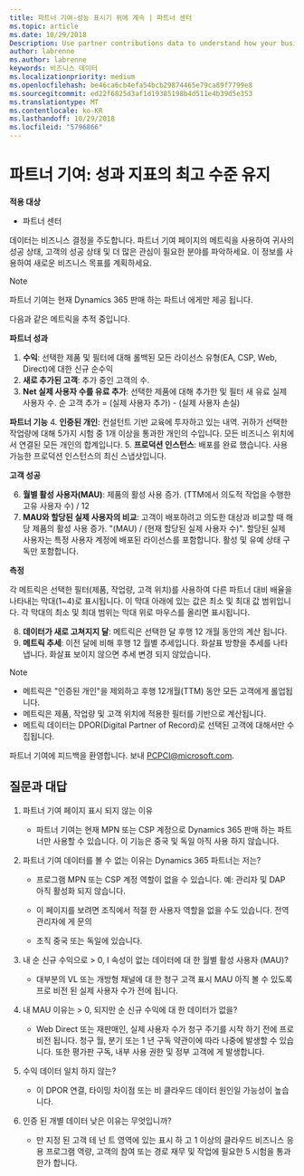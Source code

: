 ```yaml
---
title: 파트너 기여-성능 표시기 위에 계속 | 파트너 센터
ms.topic: article
ms.date: 10/29/2018
Description: Use partner contributions data to understand how your business is growing and succeeding
author: labrenne
ms.author: labrenne
keywords: 비즈니스 데이터
ms.localizationpriority: medium
ms.openlocfilehash: be46ca6cb4efa54bcb29874465e79ca89f7799e8
ms.sourcegitcommit: ed22f6825d3af1d19385198b4d511e4b39d5e353
ms.translationtype: MT
ms.contentlocale: ko-KR
ms.lasthandoff: 10/29/2018
ms.locfileid: "5796866"
---
```

# <a name="partner-contribution-stay-on-top-of-your-performance-indicators"></a>파트너 기여: 성과 지표의 최고 수준 유지

**적용 대상**
- 파트너 센터

데이터는 비즈니스 결정을 주도합니다. 파트너 기여 페이지의 메트릭을 사용하여 귀사의 성공 상태, 고객의 성공 상태 및 더 많은 관심이 필요한 분야를 파악하세요. 이 정보를 사용하여 새로운 비즈니스 목표를 계획하세요.

>[!NOTE]
>파트너 기여는 현재 Dynamics 365 판매 하는 파트너 에게만 제공 됩니다.

다음과 같은 메트릭을 추적 중입니다.

**파트너 성과**

1. **수익**: 선택한 제품 및 필터에 대해 롤백된 모든 라이선스 유형(EA, CSP, Web, Direct)에 대한 신규 순수익
2. **새로 추가된 고객**: 추가 중인 고객의 수.
3. **Net 실제 사용자 수를 유료 추가**: 선택한 제품에 대해 추가한 및 필터 새 유료 실제 사용자 수.  순 고객 추가 = (실제 사용자 추가) - (실제 사용자 손실) 

**파트너 기능**
4. **인증된 개인**: 컨설턴트 기반 교육에 투자하고 있는 내역. 귀하가 선택한 작업량에 대해 5가지 시험 중 1개 이상을 통과한 개인의 수입니다. 모든 비즈니스 위치에서 연결된 모든 개인의 합계입니다.
5. **프로덕션 인스턴스**: 배포를 완료 했습니다. 사용 가능한 프로덕션 인스턴스의 최신 스냅샷입니다.

**고객 성공**

6.  **월별 활성 사용자(MAU)**: 제품의 활성 사용 증가.
(TTM에서 의도적 작업을 수행한 고유 사용자 수) / 12
7. **MAU와 할당된 실제 사용자의 비교**: 고객이 배포하려고 의도한 대상과 비교할 때 해당 제품의 활성 사용 증가. "(MAU) / (현재 할당된 실제 사용자 수)". 할당된 실제 사용자는 특정 사용자 계정에 배포된 라이선스를 포함합니다.  활성 및 유예 상태 구독만 포함합니다. 


**측정**

각 메트릭은 선택한 필터(제품, 작업량, 고객 위치)를 사용하여 다른 파트너 대비 배율을 나타내는 막대(1~4)로 표시됩니다. 이 막대 아래에 있는 값은 최소 및 최대 값 범위입니다. 각 막대의 최소 및 최대 범위는 막대 위로 마우스를 올리면 표시됩니다.  

8. **데이터가 새로 고쳐지지 달**: 메트릭은 선택한 달 후행 12 개월 동안의 계산 됩니다.
9. **메트릭 추세**: 이전 달에 비해 후행 12 월별 추세입니다. 화살표 방향을 추세를 나타냅니다. 화살표 보이지 않으면 추세 변경 되지 않았습니다.

>[!NOTE] 
>- 메트릭은 "인증된 개인"을 제외하고 후행 12개월(TTM) 동안 모든 고객에게 롤업됩니다.        
>- 메트릭은 제품, 작업량 및 고객 위치에 적용한 필터를 기반으로 계산됩니다.
>- 메트릭 데이터는 DPOR(Digital Partner of Record)로 선택된 고객에 대해서만 수집됩니다. 

파트너 기여에 피드백을 환영합니다. 보내 PCPCI@microsoft.com.  

## <a name="frequently-asked-questions"></a>질문과 대답

1. 파트너 기여 페이지 표시 되지 않는 이유
    - 파트너 기여는 현재 MPN 또는 CSP 계정으로 Dynamics 365 판매 하는 파트너만 사용할 수 있습니다. 이 기능은 중국 및 독일 아직 사용 하지 않습니다.
2. 파트너 기여 데이터를 볼 수 없는 이유는 Dynamics 365 파트너는 저는?
      - 프로그램 MPN 또는 CSP 계정 역할이 없을 수 있습니다. 예: 관리자 및 DAP 아직 활성화 되지 않습니다.  
    - 이 페이지를 보려면 조직에서 적절 한 사용자 역할을 없을 수도 있습니다. 전역 관리자에 게 문의

    - 조직 중국 또는 독일에 있습니다.

3. 내 순 신규 수익으로 > 0, I 속성이 없는 데이터에 대 한 월별 활성 사용자 (MAU)?
    - 대부분의 VL 또는 개방형 채널에 대 한 청구 고객 표시 MAU 아직 볼 수 있도록 프로 비전 된 실제 사용자 수가 전에 됩니다.

4.  내 MAU 이유는 > 0, 되지만 순 신규 수익에 대 한 데이터가 없을?
    - Web Direct 또는 재판매인, 실제 사용자 수가 청구 주기를 시작 하기 전에 프로 비전 됩니다. 청구 월, 분기 또는 1 년 구독 약관이에 따라 나중에 발생할 수 있습니다. 또한 평가판 구독, 내부 사용 권한 및 정부 고객에 게 발생합니다.
5.  수익 데이터 일치 하지 않는?
    - 이 DPOR 연결, 타이밍 차이점 또는 비 클라우드 데이터 원인일 가능성이 높습니다.
6.  인증 된 개별 데이터 낮은 이유는 무엇입니까?
    - 만 지정 된 고객 테 넌 트 영역에 있는 표시 하 고 1 이상의 클라우드 비즈니스 응용 프로그램 역량, 고객의 참여 또는 경로 재무 및 작업에 필요한 5 시험을 통과 한가 합니다.   